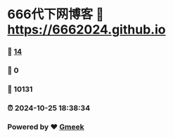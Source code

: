 # 666代下网博客 :link: https://6662024.github.io 
### :page_facing_up: [14](https://6662024.github.io/tag.html) 
### :speech_balloon: 0 
### :hibiscus: 10131 
### :alarm_clock: 2024-10-25 18:38:34 
### Powered by :heart: [Gmeek](https://github.com/Meekdai/Gmeek)
